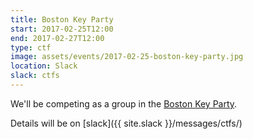```yaml
---
title: Boston Key Party
start: 2017-02-25T12:00
end: 2017-02-27T12:00
type: ctf
image: assets/events/2017-02-25-boston-key-party.jpg
location: Slack
slack: ctfs
---
```


We'll be competing as a group in the [Boston Key Party](http://bostonkeyparty.net/).
    
Details will be on [slack]({{ site.slack }}/messages/ctfs/)
